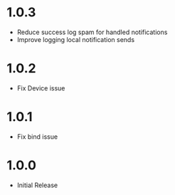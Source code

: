 # 1.0.3
* Reduce success log spam for handled notifications
* Improve logging local notification sends

# 1.0.2
* Fix Device issue

# 1.0.1
* Fix bind issue

# 1.0.0
* Initial Release
